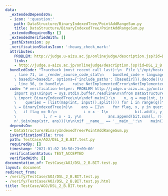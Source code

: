 ```yaml
---
data:
  _extendedDependsOn:
  - icon: ':question:'
    path: DataStructure/BinaryIndexedTree/PointAddRangeSum.py
    title: DataStructure/BinaryIndexedTree/PointAddRangeSum.py
  _extendedRequiredBy: []
  _extendedVerifiedWith: []
  _pathExtension: py
  _verificationStatusIcon: ':heavy_check_mark:'
  attributes:
    PROBLEM: http://judge.u-aizu.ac.jp/onlinejudge/description.jsp?id=DSL_2_B
    links:
    - http://judge.u-aizu.ac.jp/onlinejudge/description.jsp?id=DSL_2_B
  bundledCode: "Traceback (most recent call last):\n  File \"/opt/hostedtoolcache/Python/3.9.1/x64/lib/python3.9/site-packages/onlinejudge_verify/documentation/build.py\"\
    , line 71, in _render_source_code_stat\n    bundled_code = language.bundle(stat.path,\
    \ basedir=basedir, options={'include_paths': [basedir]}).decode()\n  File \"/opt/hostedtoolcache/Python/3.9.1/x64/lib/python3.9/site-packages/onlinejudge_verify/languages/python.py\"\
    , line 96, in bundle\n    raise NotImplementedError\nNotImplementedError\n"
  code: "# verification-helper: PROBLEM http://judge.u-aizu.ac.jp/onlinejudge/description.jsp?id=DSL_2_B\n\
    import sys\ninput = sys.stdin.buffer.readline\n\nfrom DataStructure.BinaryIndexedTree.PointAddRangeSum\
    \ import BinaryIndexedTree\n\n\ndef main():\n    n, q = map(int, input().split())\n\
    \    queries = [list(map(int, input().split())) for i in range(q)]\n\n    bit\
    \ = BinaryIndexedTree(n)\n    ans = []\n    for flag, x, y in queries:\n     \
    \   if flag == 0:\n            i = x - 1\n            bit.add(i, y)\n        else:\n\
    \            l, r = x - 1, y\n            ans.append(bit.sum(l, r))\n\n    print('\\\
    n'.join(map(str, ans)))\n\n\nif __name__ == '__main__':\n    main()\n"
  dependsOn:
  - DataStructure/BinaryIndexedTree/PointAddRangeSum.py
  isVerificationFile: true
  path: TestCase/AOJ/DSL_2_B.BIT.test.py
  requiredBy: []
  timestamp: '2021-01-02 16:50:23+09:00'
  verificationStatus: TEST_ACCEPTED
  verifiedWith: []
documentation_of: TestCase/AOJ/DSL_2_B.BIT.test.py
layout: document
redirect_from:
- /verify/TestCase/AOJ/DSL_2_B.BIT.test.py
- /verify/TestCase/AOJ/DSL_2_B.BIT.test.py.html
title: TestCase/AOJ/DSL_2_B.BIT.test.py
---
```

